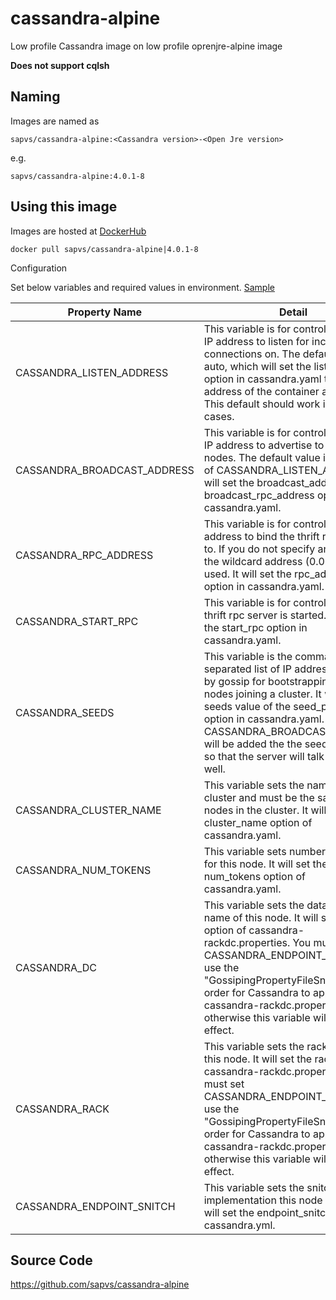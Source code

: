 # cassandra-alpine
Low profile Cassandra image on low profile oprenjre-alpine image

**Does not support cqlsh**

## Naming 
Images are named as

    sapvs/cassandra-alpine:<Cassandra version>-<Open Jre version>

e.g.

    sapvs/cassandra-alpine:4.0.1-8

## Using this image

Images are hosted at [DockerHub](https://hub.docker.com/repository/docker/sapvs/cassandra-alpine/tags)


    docker pull sapvs/cassandra-alpine|4.0.1-8

Configuration

Set below variables and required values in environment. [Sample](sample)

| Property Name | Detail|
|---|--|
|CASSANDRA_LISTEN_ADDRESS | This variable is for controlling which IP address to listen for incoming connections on. The default value is auto, which will set the listen_address option in cassandra.yaml to the IP address of the container as it starts. This default should work in most use cases.|
|CASSANDRA_BROADCAST_ADDRESS| This variable is for controlling which IP address to advertise to other nodes. The default value is the value of CASSANDRA_LISTEN_ADDRESS. It will set the broadcast_address and broadcast_rpc_address options in cassandra.yaml.|
| CASSANDRA_RPC_ADDRESS| This variable is for controlling which address to bind the thrift rpc server to. If you do not specify an address, the wildcard address (0.0.0.0) will be used. It will set the rpc_address option in cassandra.yaml.|
| CASSANDRA_START_RPC| This variable is for controlling if the thrift rpc server is started. It will set the start_rpc option in cassandra.yaml.|
| CASSANDRA_SEEDS| This variable is the comma-separated list of IP addresses used by gossip for bootstrapping new nodes joining a cluster. It will set the seeds value of the seed_provider option in cassandra.yaml. The CASSANDRA_BROADCAST_ADDRESS will be added the the seeds passed in so that the server will talk to itself as well.|
| CASSANDRA_CLUSTER_NAME| This variable sets the name of the cluster and must be the same for all nodes in the cluster. It will set the cluster_name option of cassandra.yaml.|
| CASSANDRA_NUM_TOKENS| This variable sets number of tokens for this node. It will set the num_tokens option of cassandra.yaml.|
| CASSANDRA_DC| This variable sets the datacenter name of this node. It will set the dc option of cassandra-rackdc.properties. You must set CASSANDRA_ENDPOINT_SNITCH to use the "GossipingPropertyFileSnitch" in order for Cassandra to apply cassandra-rackdc.properties, otherwise this variable will have no effect.|
| CASSANDRA_RACK| This variable sets the rack name of this node. It will set the rack option of cassandra-rackdc.properties. You must set CASSANDRA_ENDPOINT_SNITCH to use the "GossipingPropertyFileSnitch" in order for Cassandra to apply cassandra-rackdc.properties, otherwise this variable will have no effect.|
| CASSANDRA_ENDPOINT_SNITCH| This variable sets the snitch implementation this node will use. It will set the endpoint_snitch option of cassandra.yml.|

## Source Code

https://github.com/sapvs/cassandra-alpine

